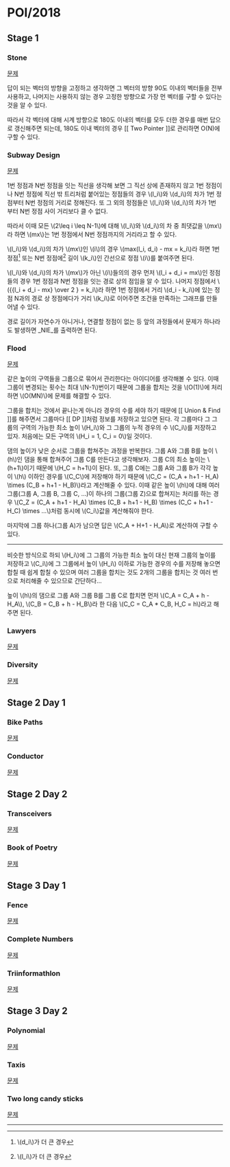 # POI/2018
## Stage 1
### Stone
[문제](https://szkopul.edu.pl/problemset/problem/NZSCUwz2ACePsBKuVCIVzrRt/site/?key=statement)

답이 되는 벡터의 방향을 고정하고 생각하면 그 벡터의 방향 90도 이내의 벡터들을 전부 사용하고, 나머지는 사용하지 않는 경우 고정한 방향으로 가장 먼 벡터를 구할 수 있다는 것을 알 수 있다. 

따라서 각 벡터에 대해 시계 방향으로 180도 이내의 벡터를 모두 더한 경우를 매번 답으로 갱신해주면 되는데, 180도 이내 벡터의 경우 [[ Two Pointer ]]로 관리하면 O(N)에 구할 수 있다.

### Subway Design
[문제](https://szkopul.edu.pl/problemset/problem/vvd6w7n7EXFVEg3nkqGxEirV/site/?key=statement)

1번 정점과 N번 정점을 잇는 직선을 생각해 보면 그 직선 상에 존재하지 않고 1번 정점이나 N번 정점에 직선 밖 트리처럼 붙어있는 정점들의 경우 \\(l_i\\)와 \\(d_i\\)의 차가 1번 정점부터 N번 정점의 거리로 정해진다. 또 그 외의 정점들은 \\(l_i\\)와 \\(d_i\\)의 차가 1번 부터 N번 정점 사이 거리보다 클 수 없다. 

따라서 이때 모든 \\(2\leq i \leq N-1\\)에 대해 \\(l_i\\)와 \\(d_i\\)의 차 중 최댓값을 \\(mx\\)라 하면 \\(mx\\)는 1번 정점에서 N번 정점까지의 거리라고 할 수 있다. 

\\(l_i\\)와 \\(d_i\\)의 차가 \\(mx\\)인 \\(i\\)의 경우 \\(max(l_i, d_i) - mx = k_i\\)라 하면 1번 정점[^1] 또는 N번 정점에[^2] 길이 \\(k_i\\)인 간선으로 정점 \\(i\\)를 붙여주면 된다.

\\(l_i\\)와 \\(d_i\\)의 차가 \\(mx\\)가 아닌 \\(i\\)들의의 경우 먼저 \\(l_i + d_i = mx\\)인 정점들의 경우 1번 정점과 N번 정점을 잇는 경로 상의 점임을 알 수 있다.  나머지 정점에서 \\({{l_i + d_i - mx} \over 2 } = k_i\\)라 하면 1번 정점에서 거리 \\(d_i - k_i\\)에 있는 정점 N과의 경로 상 정점에다가 거리 \\(k_i\\)로 이어주면 조건을 만족하는 그래프를 만들어낼 수 있다.

경로 길이가 자연수가 아니거나, 연결할 정점이 없는 등 앞의 과정들에서 문제가 하나라도 발생하면 _NIE_를 출력하면 된다.

### Flood
[문제](https://szkopul.edu.pl/problemset/problem/xCiDtZ0ZX70fyac1Sav8d37J/site/?key=statement)

같은 높이의 구역들을 그룹으로 묶어서 관리한다는 아이디어를 생각해볼 수 있다. 이때 그룹이 변경되는 횟수는 최대 \\(N-1\\)번이기 때문에 그룹을 합치는 것을 \\(O(1)\\)에 처리하면 \\(O(MN)\\)에 문제를 해결할 수 있다. 

그룹을 합치는 것에서 끝나는게 아니라 경우의 수를 세야 하기 때문에 [[ Union & Find ]]를 해주면서 그룹마다 [[ DP ]]처럼 정보를 저장하고 있으면 된다. 각 그룹마다 그 그룹의 구역의 가능한 최소 높이 \\(H_i\\)와 그 그룹의 누적 경우의 수 \\(C_i\\)를 저장하고 있자. 처음에는 모든 구역의 \\(H_i = 1, C_i = 0\\)일 것이다. 

댐의 높이가 낮은 순서로 그룹을 합쳐주는 과정을 반복한다. 그룹 A와 그룹 B를 높이 \\(h\\)인 댐을 통해 합쳐주어 그룹 C를 만든다고 생각해보자. 그룹 C의 최소 높이는 \\(h+1\\)이기 때문에 \\(H_C = h+1\\)이 된다. 또, 그룹 C에는 그룹 A와 그룹 B가 각각 높이 \\(h\\) 이하인 경우를 \\(C_C\\)에 저장해야 하기 때문에 \\(C_C = (C_A + h+1 - H_A) \times (C_B + h+1 - H_B)\\)라고 계산해줄 수 있다. 이때 같은 높이 \\(h\\)에 대해 여러 그룹(그룹 A, 그룹 B, 그룹 C, ...)이 하나의 그룹(그룹 Z)으로 합쳐지는 처리를 하는 경우 \\(C_Z = (C_A + h+1 - H_A) \times (C_B + h+1 - H_B) \times (C_C + h+1 - H_C) \times ...\\)처럼 동시에 \\(C_i\\)값을 계산해줘야 한다.

마지막에 그룹 하나(그룹 A)가 남으면 답은 \\(C_A + H+1 - H_A\\)로 계산하여 구할 수 있다.

___

비슷한 방식으로 하되 \\(H_i\\)에 그 그룹의 가능한 최소 높이 대신 현재 그룹의 높이를 저장하고 \\(C_i\\)에 그 그룹에서 높이 \\(H_i\\) 이하로 가능한 경우의 수를 저장해 놓으면 합칠 때 쉽게 합칠 수 있으며 여러 그룹을 합치는 것도 2개의 그룹을 합치는 것 여러 번으로 처리해줄 수 있으므로 간단하다... 

높이 \\(h\\)의 댐으로 그룹 A와 그룹 B를 그룹 C로 합치면 먼저 \\(C_A = C_A + h - H_A\\), \\(C_B = C_B + h - H_B\\)라 한 다음 \\(C_C = C_A * C_B, H_C = h\\)라고 해주면 된다.

### Lawyers
[문제](https://szkopul.edu.pl/problemset/problem/KkN5UonnNGIG3AuMqoI6xr62/site/?key=statement)

### Diversity
[문제](https://szkopul.edu.pl/problemset/problem/eHGwrk9xShVF-z_2f7K4Yyb_/site/?key=statement)

## Stage 2 Day 1

### Bike Paths
[문제](https://szkopul.edu.pl/problemset/problem/aKKSmtjWTtDOEHDqnmQ3-eAA/site/?key=statement)

### Conductor
[문제](https://szkopul.edu.pl/problemset/problem/lbADmW7d353d0F0iw4kXTjsl/site/?key=statement)

## Stage 2 Day 2

### Transceivers
[문제](https://szkopul.edu.pl/problemset/problem/GmAagCBetbskP0qiKlgVd-6A/site/?key=statement)

### Book of Poetry
[문제](https://szkopul.edu.pl/problemset/problem/Hhip15j-8Ro2dOb_4oB98C-G/site/?key=statement)

## Stage 3 Day 1

### Fence
[문제](https://szkopul.edu.pl/problemset/problem/guoc36QCEe4q47qruYB7HBV-/site/?key=statement)

### Complete Numbers
[문제](https://szkopul.edu.pl/problemset/problem/GfNdWdsmfgHxoByl0ETuZW9c/site/?key=statement)

### Triinformathlon
[문제](https://szkopul.edu.pl/problemset/problem/URPMk7vthz60i1J3MT3XbIIO/site/?key=statement)

## Stage 3 Day 2

### Polynomial
[문제](https://szkopul.edu.pl/problemset/problem/9JvSAnyf5d1FlPAEXEdUAtCz/site/?key=statement)

### Taxis
[문제](https://szkopul.edu.pl/problemset/problem/pxbqUTPy3IuPDul9FdT2_Sth/site/?key=statement)

### Two long candy sticks
[문제](https://szkopul.edu.pl/problemset/problem/Kmofhbw9cTx06gSZg-C5MiBU/site/?key=statement) 


----

[^1]: \\(d_i\\)가 더 큰 경우
[^2]: \\(l_i\\)가 더 큰 경우
